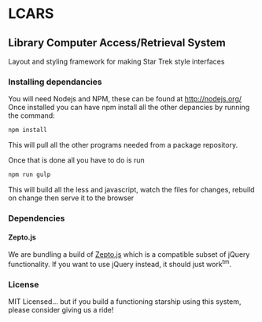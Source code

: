 LCARS
=====

Library Computer Access/Retrieval System
----------------------------------------

Layout and styling framework for making Star Trek style interfaces


### Installing dependancies ###

You will need Nodejs and NPM, these can be found at http://nodejs.org/
Once installed you can have npm install all the other depancies by running the command:

``` bash
npm install
```

This will pull all the other programs needed from a package repository.

Once that is done all you have to do is run

``` bash
npm run gulp
```

This will build all the less and javascript, watch the files for changes, rebuild on change then serve it to the browser

### Dependencies

#### Zepto.js

We are bundling a build of [Zepto.js](https://github.com/madrobby/zepto) which is a compatible subset of jQuery functionality. If you want to use jQuery instead, it should just work<sup>tm</sup>.
 
 ### License
 
 MIT Licensed... but if you build a functioning starship using this system, please consider giving us a ride!